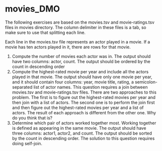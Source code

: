 # movies_DMO
The following exercises are based on the movies.tsv and movie-ratings.tsv files in movies directory. The column delimiter in these files is a tab, so make sure to use that splitting each line. 

Each line in the movies.tsv file represents an actor played in a movie. If a movie has ten actors played in it, there are rows for that movie.

1.	Compute the number of movies each actor was in. The output should have two columns: actor, count. The output should be ordered by the count in descending order
2.	Compute the highest-rated movie per year and include all the actors played in that movie. The output should have only one movie per year, and it should contain four columns: year, movie title, rating, a semicolon-separated list of actor names. This question requires a join between movies.tsv and movie-ratings.tsv files. There are two approaches to this problem. The first is to figure out the highest-rated movies per year and then join with a list of actors. The second one is to perform the join first and then figure out the highest-rated movies per year and a list of actors. The result of each approach is different from the other one. Why do you think that is?
3.	Determine which pair of actors worked together most. Working together is defined as appearing in the same movie. The output should have three columns: actor1, actor2, and count. The output should be sorted by the count in descending order. The solution to this question requires doing self-join.
